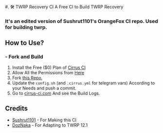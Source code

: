 #. 🛠️ TWRP Recovery CI
A Free CI to Build TWRP Recovery

### It's an edited version of Sushrut1101's OrangeFox CI repo. Used for building twrp.

## How to Use?
### - Fork and Build

1. Install the Free ($0) Plan of [Cirrus CI](https://github.com/marketplace/cirrus-ci)
2. Allow All the Permissions from [Here](https://github.com/apps/cirrus-ci/installations/new)
3. Fork [this Repo](https://github.com/faoliveira78/TWRP-CI), 
4. Update the ```config.sh``` (and ```.cirrus.yml``` for telegram vars) According to your Needs and push a commit.
5. Go to [cirrus-ci.com](https://cirrus-ci.com) And see the Build Logs.

## Credits
- [Sushrut1101](https://github.com/Sushrut1101) - For Making this CI
- [DozNaka](https://github.com/DozNaka) - For Adapting to TWRP 12.1

